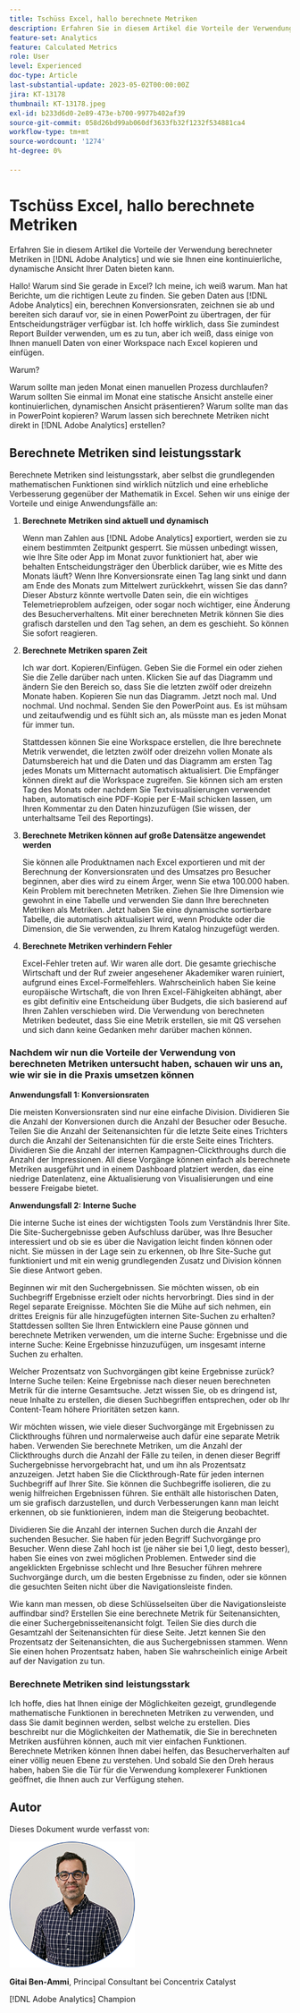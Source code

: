 ```yaml
---
title: Tschüss Excel, hallo berechnete Metriken
description: Erfahren Sie in diesem Artikel die Vorteile der Verwendung  [!DNL Adobe Analytics]  berechneten Metriken in und wie sie Ihnen eine kontinuierliche, dynamische Ansicht Ihrer Daten bieten kann.
feature-set: Analytics
feature: Calculated Metrics
role: User
level: Experienced
doc-type: Article
last-substantial-update: 2023-05-02T00:00:00Z
jira: KT-13178
thumbnail: KT-13178.jpeg
exl-id: b233d6d0-2e89-473e-b700-9977b402af39
source-git-commit: 058d26bd99ab060df3633fb32f1232f534881ca4
workflow-type: tm+mt
source-wordcount: '1274'
ht-degree: 0%

---
```


# Tschüss Excel, hallo berechnete Metriken

Erfahren Sie in diesem Artikel die Vorteile der Verwendung berechneter Metriken in [!DNL Adobe Analytics] und wie sie Ihnen eine kontinuierliche, dynamische Ansicht Ihrer Daten bieten kann.

Hallo! Warum sind Sie gerade in Excel? Ich meine, ich weiß warum. Man hat Berichte, um die richtigen Leute zu finden. Sie geben Daten aus [!DNL Adobe Analytics] ein, berechnen Konversionsraten, zeichnen sie ab und bereiten sich darauf vor, sie in einen PowerPoint zu übertragen, der für Entscheidungsträger verfügbar ist. Ich hoffe wirklich, dass Sie zumindest Report Builder verwenden, um es zu tun, aber ich weiß, dass einige von Ihnen manuell Daten von einer Workspace nach Excel kopieren und einfügen.

Warum?

Warum sollte man jeden Monat einen manuellen Prozess durchlaufen? Warum sollten Sie einmal im Monat eine statische Ansicht anstelle einer kontinuierlichen, dynamischen Ansicht präsentieren? Warum sollte man das in PowerPoint kopieren? Warum lassen sich berechnete Metriken nicht direkt in [!DNL Adobe Analytics] erstellen?

## Berechnete Metriken sind leistungsstark

Berechnete Metriken sind leistungsstark, aber selbst die grundlegenden mathematischen Funktionen sind wirklich nützlich und eine erhebliche Verbesserung gegenüber der Mathematik in Excel. Sehen wir uns einige der Vorteile und einige Anwendungsfälle an:

1. **Berechnete Metriken sind aktuell und dynamisch**

   Wenn man Zahlen aus [!DNL Adobe Analytics] exportiert, werden sie zu einem bestimmten Zeitpunkt gesperrt. Sie müssen unbedingt wissen, wie Ihre Site oder App im Monat zuvor funktioniert hat, aber wie behalten Entscheidungsträger den Überblick darüber, wie es Mitte des Monats läuft? Wenn Ihre Konversionsrate einen Tag lang sinkt und dann am Ende des Monats zum Mittelwert zurückkehrt, wissen Sie das dann? Dieser Absturz könnte wertvolle Daten sein, die ein wichtiges Telemetrieproblem aufzeigen, oder sogar noch wichtiger, eine Änderung des Besucherverhaltens. Mit einer berechneten Metrik können Sie dies grafisch darstellen und den Tag sehen, an dem es geschieht. So können Sie sofort reagieren.

1. **Berechnete Metriken sparen Zeit**

   Ich war dort. Kopieren/Einfügen. Geben Sie die Formel ein oder ziehen Sie die Zelle darüber nach unten. Klicken Sie auf das Diagramm und ändern Sie den Bereich so, dass Sie die letzten zwölf oder dreizehn Monate haben. Kopieren Sie nun das Diagramm. Jetzt noch mal. Und nochmal. Und nochmal. Senden Sie den PowerPoint aus. Es ist mühsam und zeitaufwendig und es fühlt sich an, als müsste man es jeden Monat für immer tun.

   Stattdessen können Sie eine Workspace erstellen, die Ihre berechnete Metrik verwendet, die letzten zwölf oder dreizehn vollen Monate als Datumsbereich hat und die Daten und das Diagramm am ersten Tag jedes Monats um Mitternacht automatisch aktualisiert. Die Empfänger können direkt auf die Workspace zugreifen. Sie können sich am ersten Tag des Monats oder nachdem Sie Textvisualisierungen verwendet haben, automatisch eine PDF-Kopie per E-Mail schicken lassen, um Ihren Kommentar zu den Daten hinzuzufügen (Sie wissen, der unterhaltsame Teil des Reportings).

1. **Berechnete Metriken können auf große Datensätze angewendet werden**

   Sie können alle Produktnamen nach Excel exportieren und mit der Berechnung der Konversionsraten und des Umsatzes pro Besucher beginnen, aber dies wird zu einem Ärger, wenn Sie etwa 100.000 haben. Kein Problem mit berechneten Metriken. Ziehen Sie Ihre Dimension wie gewohnt in eine Tabelle und verwenden Sie dann Ihre berechneten Metriken als Metriken. Jetzt haben Sie eine dynamische sortierbare Tabelle, die automatisch aktualisiert wird, wenn Produkte oder die Dimension, die Sie verwenden, zu Ihrem Katalog hinzugefügt werden.

1. **Berechnete Metriken verhindern Fehler**

   Excel-Fehler treten auf. Wir waren alle dort. Die gesamte griechische Wirtschaft und der Ruf zweier angesehener Akademiker waren ruiniert, aufgrund eines Excel-Formelfehlers. Wahrscheinlich haben Sie keine europäische Wirtschaft, die von Ihren Excel-Fähigkeiten abhängt, aber es gibt definitiv eine Entscheidung über Budgets, die sich basierend auf Ihren Zahlen verschieben wird. Die Verwendung von berechneten Metriken bedeutet, dass Sie eine Metrik erstellen, sie mit QS versehen und sich dann keine Gedanken mehr darüber machen können.

### Nachdem wir nun die Vorteile der Verwendung von berechneten Metriken untersucht haben, schauen wir uns an, wie wir sie in die Praxis umsetzen können

**Anwendungsfall 1: Konversionsraten**

Die meisten Konversionsraten sind nur eine einfache Division. Dividieren Sie die Anzahl der Konversionen durch die Anzahl der Besucher oder Besuche. Teilen Sie die Anzahl der Seitenansichten für die letzte Seite eines Trichters durch die Anzahl der Seitenansichten für die erste Seite eines Trichters. Dividieren Sie die Anzahl der internen Kampagnen-Clickthroughs durch die Anzahl der Impressionen. All diese Vorgänge können einfach als berechnete Metriken ausgeführt und in einem Dashboard platziert werden, das eine niedrige Datenlatenz, eine Aktualisierung von Visualisierungen und eine bessere Freigabe bietet.

**Anwendungsfall 2: Interne Suche**

Die interne Suche ist eines der wichtigsten Tools zum Verständnis Ihrer Site. Die Site-Suchergebnisse geben Aufschluss darüber, was Ihre Besucher interessiert und ob sie es über die Navigation leicht finden können oder nicht. Sie müssen in der Lage sein zu erkennen, ob Ihre Site-Suche gut funktioniert und mit ein wenig grundlegenden Zusatz und Division können Sie diese Antwort geben.

Beginnen wir mit den Suchergebnissen. Sie möchten wissen, ob ein Suchbegriff Ergebnisse erzielt oder nichts hervorbringt. Dies sind in der Regel separate Ereignisse. Möchten Sie die Mühe auf sich nehmen, ein drittes Ereignis für alle hinzugefügten internen Site-Suchen zu erhalten? Stattdessen sollten Sie Ihren Entwicklern eine Pause gönnen und berechnete Metriken verwenden, um die interne Suche: Ergebnisse und die interne Suche: Keine Ergebnisse hinzuzufügen, um insgesamt interne Suchen zu erhalten.

Welcher Prozentsatz von Suchvorgängen gibt keine Ergebnisse zurück? Interne Suche teilen: Keine Ergebnisse nach dieser neuen berechneten Metrik für die interne Gesamtsuche. Jetzt wissen Sie, ob es dringend ist, neue Inhalte zu erstellen, die diesen Suchbegriffen entsprechen, oder ob Ihr Content-Team höhere Prioritäten setzen kann.

Wir möchten wissen, wie viele dieser Suchvorgänge mit Ergebnissen zu Clickthroughs führen und normalerweise auch dafür eine separate Metrik haben. Verwenden Sie berechnete Metriken, um die Anzahl der Clickthroughs durch die Anzahl der Fälle zu teilen, in denen dieser Begriff Suchergebnisse hervorgebracht hat, und um ihn als Prozentsatz anzuzeigen. Jetzt haben Sie die Clickthrough-Rate für jeden internen Suchbegriff auf Ihrer Site. Sie können die Suchbegriffe isolieren, die zu wenig hilfreichen Ergebnissen führen. Sie enthält alle historischen Daten, um sie grafisch darzustellen, und durch Verbesserungen kann man leicht erkennen, ob sie funktionieren, indem man die Steigerung beobachtet.

Dividieren Sie die Anzahl der internen Suchen durch die Anzahl der suchenden Besucher. Sie haben für jeden Begriff Suchvorgänge pro Besucher. Wenn diese Zahl hoch ist (je näher sie bei 1,0 liegt, desto besser), haben Sie eines von zwei möglichen Problemen. Entweder sind die angeklickten Ergebnisse schlecht und Ihre Besucher führen mehrere Suchvorgänge durch, um die besten Ergebnisse zu finden, oder sie können die gesuchten Seiten nicht über die Navigationsleiste finden.

Wie kann man messen, ob diese Schlüsselseiten über die Navigationsleiste auffindbar sind? Erstellen Sie eine berechnete Metrik für Seitenansichten, die einer Suchergebnisseitenansicht folgt. Teilen Sie dies durch die Gesamtzahl der Seitenansichten für diese Seite. Jetzt kennen Sie den Prozentsatz der Seitenansichten, die aus Suchergebnissen stammen. Wenn Sie einen hohen Prozentsatz haben, haben Sie wahrscheinlich einige Arbeit auf der Navigation zu tun.

### Berechnete Metriken sind leistungsstark

Ich hoffe, dies hat Ihnen einige der Möglichkeiten gezeigt, grundlegende mathematische Funktionen in berechneten Metriken zu verwenden, und dass Sie damit beginnen werden, selbst welche zu erstellen. Dies beschreibt nur die Möglichkeiten der Mathematik, die Sie in berechneten Metriken ausführen können, auch mit vier einfachen Funktionen. Berechnete Metriken können Ihnen dabei helfen, das Besucherverhalten auf einer völlig neuen Ebene zu verstehen. Und sobald Sie den Dreh heraus haben, haben Sie die Tür für die Verwendung komplexerer Funktionen geöffnet, die Ihnen auch zur Verfügung stehen.

## Autor

Dieses Dokument wurde verfasst von:

![Gittai-Kopfzeilenaufnahme](assets/gittai.png)

**Gitai Ben-Ammi**, Principal Consultant bei Concentrix Catalyst

[!DNL Adobe Analytics] Champion
